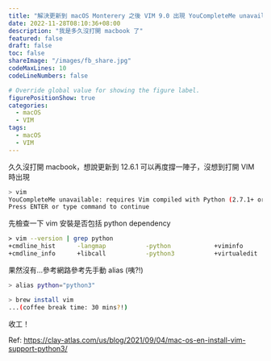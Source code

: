 ```yaml
---
title: "解決更新到 macOS Monterery 之後 VIM 9.0 出現 YouCompleteMe unavailable 的問題"
date: 2022-11-28T08:10:36+08:00
description: "我是多久沒打開 macbook 了"
featured: false
draft: false
toc: false
shareImage: "/images/fb_share.jpg"
codeMaxLines: 10
codeLineNumbers: false

# Override global value for showing the figure label.
figurePositionShow: true
categories:
  - macOS
  - VIM
tags:
  - macOS
  - VIM
---
```


久久沒打開 macbook，想說更新到 12.6.1 可以再度撐一陣子，沒想到打開 VIM 時出現

```bash
> vim
YouCompleteMe unavailable: requires Vim compiled with Python (2.7.1+ or 3.5.1+) support.
Press ENTER or type command to continue
```

<!--more-->

先檢查一下 vim 安裝是否包括 python dependency
```bash
≻ vim --version | grep python
+cmdline_hist      -langmap           -python            +viminfo
+cmdline_info      +libcall           -python3           +virtualedit
```

果然沒有...參考網路參考先手動 alias (咦?!)

```bash
> alias python="python3"

> brew install vim
...(coffee break time: 30 mins?!)

````

收工！

Ref: https://clay-atlas.com/us/blog/2021/09/04/mac-os-en-install-vim-support-python3/



